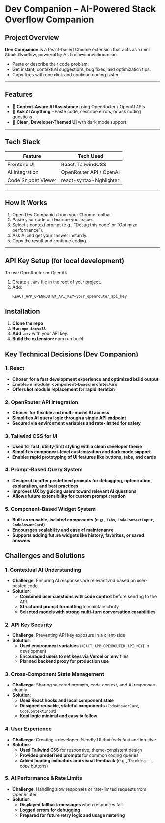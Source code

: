 # Dev Companion – AI-Powered Stack Overflow Companion 

## Project Overview

**Dev Companion** is a React-based Chrome extension that acts as a mini Stack Overflow, powered by AI. It allows developers to:
- Paste or describe their code problem.
- Get instant, contextual suggestions, bug fixes, and optimization tips.
- Copy fixes with one click and continue coding faster.

---

## Features

- 🧠 **Context-Aware AI Assistance** using OpenRouter / OpenAI APIs  
- 💬 **Ask AI Anything** – Paste code, describe errors, or ask coding questions
- 🎨 **Clean, Developer-Themed UI** with dark mode support


---

## Tech Stack

| Feature                     | Tech Used                             |
|-----------------------------|----------------------------------------|
| Frontend UI                 | React, TailwindCSS                     |
| AI Integration              | OpenRouter API / OpenAI                |                              
| Code Snippet Viewer         | react-syntax-highlighter               |

---
## How It Works

1. Open Dev Companion from your Chrome toolbar.
2. Paste your code or describe your issue.
3. Select a context prompt (e.g., “Debug this code” or “Optimize performance”).
4. Ask AI and get your answer instantly.
5. Copy the result and continue coding.

---
## API Key Setup (for local development)

To use OpenRouter or OpenAI:
1. Create a `.env` file in the root of your project.
2. Add:
   ```env
   REACT_APP_OPENROUTER_API_KEY=your_openrouter_api_key

## Installation

1. **Clone the repo**
2. **Run `npm install`**
3. **Add `.env`** with your API key:
4. **Build the extension:**
npm run build

## Key Technical Decisions (Dev Companion)

### 1. **React**
- **Chosen for a fast development experience and optimized build output**
- **Enables a modular component-based architecture**
- **Offers hot module replacement for rapid iteration**


### 2. **OpenRouter API Integration**
- **Chosen for flexible and multi-model AI access**
- **Simplifies AI query logic through a single API endpoint**
- **Secured via environment variables and rate-limited for safety**

### 3. **Tailwind CSS for UI**
- **Used for fast, utility-first styling with a clean developer theme**
- **Simplifies component-level customization and dark mode support**
- **Enables rapid prototyping of UI features like buttons, tabs, and cards**

### 4. **Prompt-Based Query System**
- **Designed to offer predefined prompts for debugging, optimization, explanation, and best practices**
- **Improves UX by guiding users toward relevant AI questions**
- **Allows future extensibility for custom prompt creation**

### 5. **Component-Based Widget System**
- **Built as reusable, isolated components (e.g., `Tabs`, `CodeContextInput`, `CodeAnswerCard`)**
- **Encourages scalability and ease of maintenance**
- **Supports adding future widgets like history, favorites, or saved answers**


## Challenges and Solutions

### 1. **Contextual AI Understanding**
- **Challenge**: Ensuring AI responses are relevant and based on user-pasted code
- **Solution**:
  - **Combined user questions with code context** before sending to the API
  - **Structured prompt formatting** to maintain clarity
  - **Selected models with strong multi-turn conversation capabilities**

### 2. **API Key Security**
- **Challenge**: Preventing API key exposure in a client-side 
- **Solution**:
  - **Used environment variables** (`REACT_APP_OPENROUTER_API_KEY`) in development
  - **Encouraged users to set keys via Vercel or .env** files
  - **Planned backend proxy for production use**


### 3. **Cross-Component State Management**
- **Challenge**: Sharing selected prompts, code context, and AI responses cleanly
- **Solution**:
  - **Used React hooks and local component state**
  - **Designed reusable, stateful components** (`CodeAnswerCard`, `CodeContextInput`)
  - **Kept logic minimal and easy to follow**

### 4. **User Experience**
- **Challenge**: Creating a developer-friendly UI that feels fast and intuitive
- **Solution**:
  - **Used Tailwind CSS** for responsive, theme-consistent design
  - **Provided predefined prompts** for common coding queries
  - **Added loading indicators and visual feedback** (e.g., `Thinking...`, copy buttons)

### 5. **AI Performance & Rate Limits**
- **Challenge**: Handling slow responses or rate-limited requests from OpenRouter
- **Solution**:
  - **Displayed fallback messages** when responses fail
  - **Logged errors for debugging**
  - **Prepared for future retry logic and usage metering**


